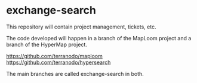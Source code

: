 # exchange-search
This repository will contain project management, tickets, etc.

The code developed will happen in a branch of the MapLoom project and a branch of the HyperMap project.

https://github.com/terranodo/maploom
https://github.com/terranodo/hypersearch

The main branches are called exchange-search in both.
